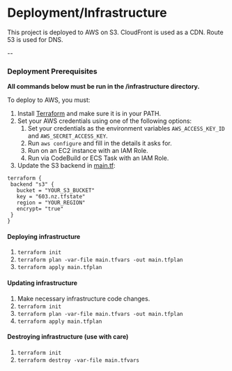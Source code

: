 # Deployment/Infrastructure

This project is deployed to AWS on S3. CloudFront is used as a CDN. Route 53 is used for DNS.

--

### Deployment Prerequisites

**All commands below must be run in the /infrastructure directory.**

To deploy to AWS, you must:

1. Install [Terraform](https://www.terraform.io/) and make sure it is in your PATH.
1. Set your AWS credentials using one of the following options:
   1. Set your credentials as the environment variables `AWS_ACCESS_KEY_ID` and `AWS_SECRET_ACCESS_KEY`.
   1. Run `aws configure` and fill in the details it asks for.
   1. Run on an EC2 instance with an IAM Role.
   1. Run via CodeBuild or ECS Task with an IAM Role.
 1. Update the S3 backend in [main.tf](./main.tf):
 ```
terraform {
  backend "s3" {
    bucket = "YOUR_S3_BUCKET"
    key = "603.nz.tfstate"
    region = "YOUR_REGION"
    encrypt= "true"
  }
}
```

#### Deploying infrastructure

1. `terraform init`
1. `terraform plan -var-file main.tfvars -out main.tfplan`
1. `terraform apply main.tfplan`

#### Updating infrastructure

1. Make necessary infrastructure code changes.
1. `terraform init`
1. `terraform plan -var-file main.tfvars -out main.tfplan`
1. `terraform apply main.tfplan`

#### Destroying infrastructure (use with care)

1. `terraform init`
1. `terraform destroy -var-file main.tfvars`
